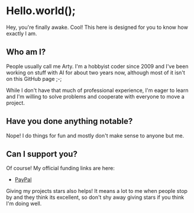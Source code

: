 # Hello.world();

Hey, you're finally awake. Cool! This here is designed for you to know how exactly I am.


## Who am I?

People usually call me Arty. I'm a hobbyist coder since 2009 and I've been working on stuff with AI for about two years now, although most of it isn't on this GitHub page ;-;

While I don't have that much of professional experience, I'm eager to learn and I'm willing to solve problems and cooperate with everyone to move a project. 


## Have you done anything notable?

Nope! I do things for fun and mostly don't make sense to anyone but me.


## Can I support you?

Of course! My official funding links are here:

- [PayPal](https://paypal.me/art3mi5)

Giving my projects stars also helps! It means a lot to me when people stop by and they think its excellent, so don't shy away giving stars if you think I'm doing well.

